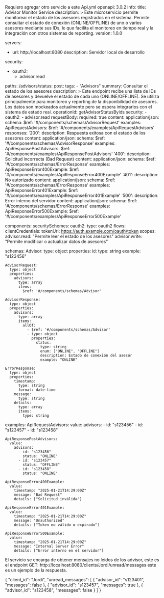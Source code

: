 Requiero agregar otro servicio a este Api.yml 
openapi: 3.0.2
info:
  title: Advisor Monitor Service
  description: >
    Este microservicio permite monitorear el estado de los asesores registrados en el sistema. 
    Permite consultar el estado de conexión (ONLINE/OFFLINE) de uno o varios asesores mediante sus IDs, 
    lo que facilita el monitoreo en tiempo real y la integración con otros sistemas de reporting.
  version: 1.0.0

servers:
  - url: http://localhost:8080
    description: Servidor local de desarrollo

security:
  - oauth2:
      - advisor.read

paths:
  /advisors/status:
    post:
      tags:
        - "Advisors"
      summary: Consultar el estado de los asesores
      description: >
        Este endpoint recibe una lista de IDs de asesores y devuelve el estado de cada uno (ONLINE/OFFLINE). 
        Se utiliza principalmente para monitoreo y reporting de la disponibilidad de asesores. 
        Los datos son mockeados actualmente pero se espera integrarlos con el sistema de estado real.
      operationId: getAdvisorStatusByIds
      security:
        - oauth2:
            - advisor.read
      requestBody:
        required: true
        content:
          application/json:
            schema:
              $ref: '#/components/schemas/AdvisorRequest'
            examples:
              ApiRequestAdvisors:
                $ref: '#/components/examples/ApiRequestAdvisors'
      responses:
        '200':
          description: Respuesta exitosa con el estado de los asesores
          content:
            application/json:
              schema:
                $ref: '#/components/schemas/AdvisorResponse'
              examples:
                ApiResponsePostAdvisors:
                  $ref: '#/components/examples/ApiResponsePostAdvisors'
        '400':
          description: Solicitud incorrecta (Bad Request)
          content:
            application/json:
              schema:
                $ref: '#/components/schemas/ErrorResponse'
              examples:
                ApiResponseError400Example:
                  $ref: '#/components/examples/ApiResponseError400Example'
        '401':
          description: No autorizado
          content:
            application/json:
              schema:
                $ref: '#/components/schemas/ErrorResponse'
              examples:
                ApiResponseError401Example:
                  $ref: '#/components/examples/ApiResponseError401Example'
        '500':
          description: Error interno del servidor
          content:
            application/json:
              schema:
                $ref: '#/components/schemas/ErrorResponse'
              examples:
                ApiResponseError500Example:
                  $ref: '#/components/examples/ApiResponseError500Example'

components:
  securitySchemes:
    oauth2:
      type: oauth2
      flows:
        clientCredentials:
          tokenUrl: https://auth.example.com/oauth/token
          scopes:
            advisor.read: "Permite leer el estado de los asesores"
            advisor.write: "Permite modificar o actualizar datos de asesores"

  schemas:
    Advisor:
      type: object
      properties:
        id:
          type: string
          example: "s123456"

    AdvisorRequest:
      type: object
      properties:
        advisors:
          type: array
          items:
            $ref: '#/components/schemas/Advisor'

    AdvisorResponse:
      type: object
      properties:
        advisors:
          type: array
          items:
            allOf:
              - $ref: '#/components/schemas/Advisor'
              - type: object
                properties:
                  status:
                    type: string
                    enum: ["ONLINE", "OFFLINE"]
                    description: Estado de conexión del asesor
                    example: "ONLINE"

    ErrorResponse:
      type: object
      properties:
        timestamp:
          type: string
          format: date-time
        message:
          type: string
        details:
          type: array
          items:
            type: string

  examples:
    ApiRequestAdvisors:
      value:
        advisors:
          - id: "s123456"
          - id: "s123457"
          - id: "s123458"

    ApiResponsePostAdvisors:
      value:
        advisors:
          - id: "s123456"
            status: "ONLINE"
          - id: "s123457"
            status: "OFFLINE"
          - id: "s123458"
            status: "ONLINE"

    ApiResponseError400Example:
      value:
        timestamp: "2025-01-21T14:29:00Z"
        message: "Bad Request"
        details: ["Solicitud inválida"]

    ApiResponseError401Example:
      value:
        timestamp: "2025-01-21T14:29:00Z"
        message: "Unauthorized"
        details: ["Token no válido o expirado"]

    ApiResponseError500Example:
      value:
        timestamp: "2025-01-21T14:29:00Z"
        message: "Internal Server Error"
        details: ["Error interno en el servidor"]


El servicio se encarga de obtener mensajes no leidos de los advisor, este es el endpoint 
GET: http://localhost:8080/clients/Jordi/unread/messages
este es un ejemplo de la respuesta.

{
    "client_id": "Jordi",
    "unread_messages": [
        {
            "advisor_id": "s123401",
            "messages": false
        },
        {
            "advisor_id": "s123457",
            "messages": true
        },
        {
            "advisor_id": "s123458",
            "messages": false
        }
    ]
}


